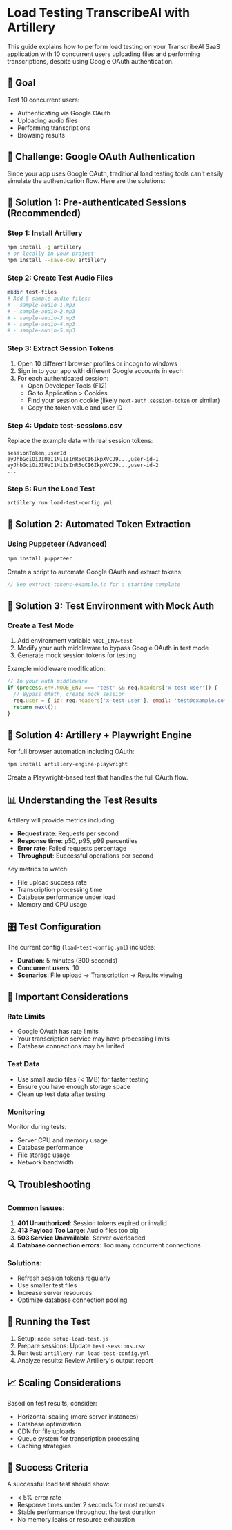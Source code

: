 # Load Testing TranscribeAI with Artillery

This guide explains how to perform load testing on your TranscribeAI SaaS application with 10 concurrent users uploading files and performing transcriptions, despite using Google OAuth authentication.

## 🎯 Goal
Test 10 concurrent users:
- Authenticating via Google OAuth
- Uploading audio files
- Performing transcriptions
- Browsing results

## 🚧 Challenge: Google OAuth Authentication
Since your app uses Google OAuth, traditional load testing tools can't easily simulate the authentication flow. Here are the solutions:

## 🔧 Solution 1: Pre-authenticated Sessions (Recommended)

### Step 1: Install Artillery
```bash
npm install -g artillery
# or locally in your project
npm install --save-dev artillery
```

### Step 2: Create Test Audio Files
```bash
mkdir test-files
# Add 5 sample audio files:
# - sample-audio-1.mp3
# - sample-audio-2.mp3
# - sample-audio-3.mp3
# - sample-audio-4.mp3
# - sample-audio-5.mp3
```

### Step 3: Extract Session Tokens
1. Open 10 different browser profiles or incognito windows
2. Sign in to your app with different Google accounts in each
3. For each authenticated session:
   - Open Developer Tools (F12)
   - Go to Application > Cookies
   - Find your session cookie (likely `next-auth.session-token` or similar)
   - Copy the token value and user ID

### Step 4: Update test-sessions.csv
Replace the example data with real session tokens:
```csv
sessionToken,userId
eyJhbGciOiJIUzI1NiIsInR5cCI6IkpXVCJ9...,user-id-1
eyJhbGciOiJIUzI1NiIsInR5cCI6IkpXVCJ9...,user-id-2
...
```

### Step 5: Run the Load Test
```bash
artillery run load-test-config.yml
```

## 🔧 Solution 2: Automated Token Extraction

### Using Puppeteer (Advanced)
```bash
npm install puppeteer
```

Create a script to automate Google OAuth and extract tokens:
```javascript
// See extract-tokens-example.js for a starting template
```

## 🔧 Solution 3: Test Environment with Mock Auth

### Create a Test Mode
1. Add environment variable `NODE_ENV=test`
2. Modify your auth middleware to bypass Google OAuth in test mode
3. Generate mock session tokens for testing

Example middleware modification:
```javascript
// In your auth middleware
if (process.env.NODE_ENV === 'test' && req.headers['x-test-user']) {
  // Bypass OAuth, create mock session
  req.user = { id: req.headers['x-test-user'], email: 'test@example.com' };
  return next();
}
```

## 🔧 Solution 4: Artillery + Playwright Engine

For full browser automation including OAuth:
```bash
npm install artillery-engine-playwright
```

Create a Playwright-based test that handles the full OAuth flow.

## 📊 Understanding the Test Results

Artillery will provide metrics including:
- **Request rate**: Requests per second
- **Response time**: p50, p95, p99 percentiles
- **Error rate**: Failed requests percentage
- **Throughput**: Successful operations per second

Key metrics to watch:
- File upload success rate
- Transcription processing time
- Database performance under load
- Memory and CPU usage

## 🎛️ Test Configuration

The current config (`load-test-config.yml`) includes:
- **Duration**: 5 minutes (300 seconds)
- **Concurrent users**: 10
- **Scenarios**: File upload → Transcription → Results viewing

## 🚨 Important Considerations

### Rate Limits
- Google OAuth has rate limits
- Your transcription service may have processing limits
- Database connections may be limited

### Test Data
- Use small audio files (< 1MB) for faster testing
- Ensure you have enough storage space
- Clean up test data after testing

### Monitoring
Monitor during tests:
- Server CPU and memory usage
- Database performance
- File storage usage
- Network bandwidth

## 🔍 Troubleshooting

### Common Issues:
1. **401 Unauthorized**: Session tokens expired or invalid
2. **413 Payload Too Large**: Audio files too big
3. **503 Service Unavailable**: Server overloaded
4. **Database connection errors**: Too many concurrent connections

### Solutions:
- Refresh session tokens regularly
- Use smaller test files
- Increase server resources
- Optimize database connection pooling

## 🚀 Running the Test

1. Setup: `node setup-load-test.js`
2. Prepare sessions: Update `test-sessions.csv`
3. Run test: `artillery run load-test-config.yml`
4. Analyze results: Review Artillery's output report

## 📈 Scaling Considerations

Based on test results, consider:
- Horizontal scaling (more server instances)
- Database optimization
- CDN for file uploads
- Queue system for transcription processing
- Caching strategies

## 🎉 Success Criteria

A successful load test should show:
- < 5% error rate
- Response times under 2 seconds for most requests
- Stable performance throughout the test duration
- No memory leaks or resource exhaustion